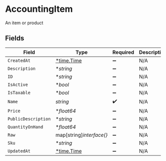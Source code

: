 # AccountingItem

An item or product


## Fields

| Field                                      | Type                                       | Required                                   | Description                                |
| ------------------------------------------ | ------------------------------------------ | ------------------------------------------ | ------------------------------------------ |
| `CreatedAt`                                | [*time.Time](https://pkg.go.dev/time#Time) | :heavy_minus_sign:                         | N/A                                        |
| `Description`                              | **string*                                  | :heavy_minus_sign:                         | N/A                                        |
| `ID`                                       | **string*                                  | :heavy_minus_sign:                         | N/A                                        |
| `IsActive`                                 | **bool*                                    | :heavy_minus_sign:                         | N/A                                        |
| `IsTaxable`                                | **bool*                                    | :heavy_minus_sign:                         | N/A                                        |
| `Name`                                     | *string*                                   | :heavy_check_mark:                         | N/A                                        |
| `Price`                                    | **float64*                                 | :heavy_minus_sign:                         | N/A                                        |
| `PublicDescription`                        | **string*                                  | :heavy_minus_sign:                         | N/A                                        |
| `QuantityOnHand`                           | **float64*                                 | :heavy_minus_sign:                         | N/A                                        |
| `Raw`                                      | map[string]*interface{}*                   | :heavy_minus_sign:                         | N/A                                        |
| `Sku`                                      | **string*                                  | :heavy_minus_sign:                         | N/A                                        |
| `UpdatedAt`                                | [*time.Time](https://pkg.go.dev/time#Time) | :heavy_minus_sign:                         | N/A                                        |